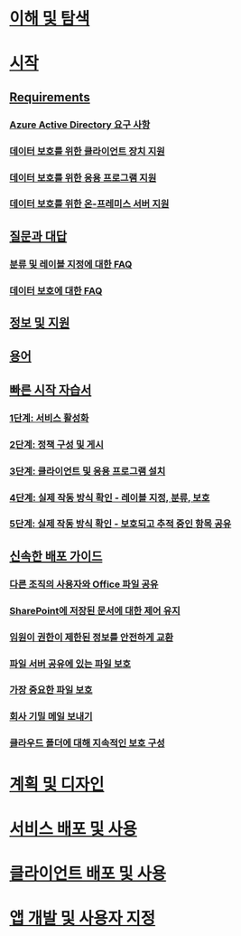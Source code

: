 # [이해 및 탐색](/information-protection/understand-explore/what-is-information-protection)
# [시작](requirements-azure-rms.md)
## [Requirements](requirements.md)
### [Azure Active Directory 요구 사항](requirements-azure-ad.md)
### [데이터 보호를 위한 클라이언트 장치 지원](requirements-client-devices.md)
### [데이터 보호를 위한 응용 프로그램 지원](requirements-applications.md)
### [데이터 보호를 위한 온-프레미스 서버 지원](requirements-servers.md)
## [질문과 대답](faqs.md)
### [분류 및 레이블 지정에 대한 FAQ](faqs-infoprotect.md)
### [데이터 보호에 대한 FAQ](faqs-rms.md)
## [정보 및 지원](information-support.md)
## [용어](terminology.md)
## [빠른 시작 자습서](infoprotect-quick-start-tutorial.md)
### [1단계: 서비스 활성화](infoprotect-tutorial-step1.md)
### [2단계: 정책 구성 및 게시](infoprotect-tutorial-step2.md)
### [3단계: 클라이언트 및 응용 프로그램 설치](infoprotect-tutorial-step3.md)
### [4단계: 실제 작동 방식 확인 - 레이블 지정, 분류, 보호](infoprotect-tutorial-step4.md)
### [5단계: 실제 작동 방식 확인 - 보호되고 추적 중인 항목 공유](infoprotect-tutorial-step5.md)
## [신속한 배포 가이드](rapid-deployment-guide.md)
### [다른 조직의 사용자와 Office 파일 공유](scenario-share-office-file-externally.md)
### [SharePoint에 저장된 문서에 대한 제어 유지](scenario-sharepoint.md)
### [임원이 권한이 제한된 정보를 안전하게 교환](scenario-executives-email.md)
### [파일 서버 공유에 있는 파일 보호](scenario-fci.md)
### [가장 중요한 파일 보호](scenario-secure-most-valuable-files.md)
### [회사 기밀 메일 보내기](scenario-company-confidential-email.md)
### [클라우드 폴더에 대해 지속적인 보호 구성](scenario-work-folders.md)
# [계획 및 디자인](/information-protection/plan-design/deployment-roadmap)
# [서비스 배포 및 사용](/information-protection/deploy-use/activate-service)
# [클라이언트 배포 및 사용](/information-protection/rms-client/use-client)
# [앱 개발 및 사용자 지정](/information-protection/develop/developers-guide)



<!--HONumber=Jan17_HO1-->


